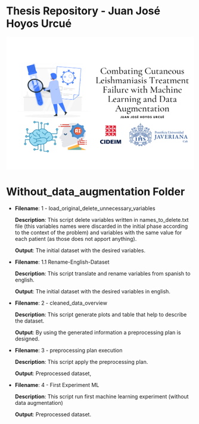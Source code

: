 # Thesis Repository - Juan José Hoyos Urcué
![Project Logo](land.png)
# Without_data_augmentation Folder
* **Filename**: 1 - load_original_delete_unnecessary_variables

  **Description**: This script delete variables written in names_to_delete.txt file (this variables names were discarded in the initial phase according to the context of the problem) and variables with the same value for each patient (as those does not apport anything).

  **Output**: The initial dataset with the desired variables.


*  **Filename**: 1.1 Rename-English-Dataset

    **Description**: This script translate and rename variables from spanish to english.

    **Output**: The initial dataset with the desired variables in english.


*  **Filename**: 2 - cleaned_data_overview

    **Description**: This script generate plots and table that help to describe the dataset.

    **Output**: By using the generated information a preprocessing plan is designed.


*  **Filename**: 3 - preprocessing plan execution

    **Description**: This script apply the preprocessing plan.

    **Output**: Preprocessed dataset,


*  **Filename**: 4 - First Experiment ML

    **Description**: This script run first machine learning experiment (without data augmentation)

    **Output**: Preprocessed dataset.









